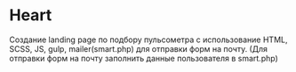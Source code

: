 # Heart
Создание landing page по подбору пульсометра с использование HTML, SCSS, JS, gulp, mailer(smart.php) для отправки форм на почту.
(Для отправки форм на почту заполнить данные пользователя в smart.php)